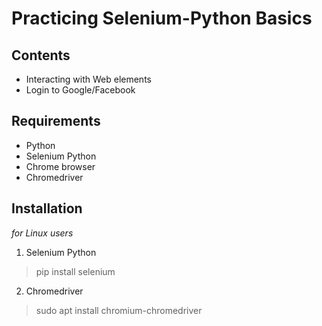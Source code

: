 # Practicing Selenium-Python Basics

## Contents
* Interacting with Web elements
* Login to Google/Facebook
## Requirements
* Python
* Selenium Python
* Chrome browser
* Chromedriver
## Installation
*for Linux users*
1. Selenium Python
> pip install selenium
2. Chromedriver
> sudo apt install chromium-chromedriver

